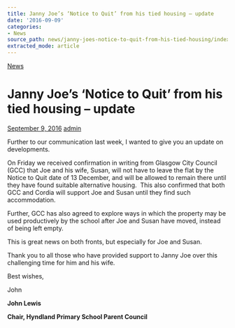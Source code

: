```yaml
---
title: Janny Joe’s ‘Notice to Quit’ from his tied housing – update
date: '2016-09-09'
categories:
- News
source_path: news/janny-joes-notice-to-quit-from-his-tied-housing/index.html
extracted_mode: article
---
```

[News](category/news/)

# Janny Joe’s ‘Notice to Quit’ from his tied housing – update

[September 9, 2016](news/janny-joes-notice-to-quit-from-his-tied-housing/) [admin](author/admin/)

Further to our communication&nbsp;last week, I wanted to give you an update on developments.

On Friday we received confirmation in writing from Glasgow City Council (GCC) that Joe and his wife, Susan, will not have to leave the flat by the Notice to Quit date of 13 December, and will be allowed to remain there until they have found suitable alternative housing. &nbsp;This also confirmed that both GCC and Cordia will support Joe and Susan until they find such accommodation.

Further, GCC has also agreed to explore ways in which the property may be used productively by the school after Joe and Susan have moved, instead of being left empty.

This is great news on both fronts, but especially for Joe and Susan.

Thank you to all those who have provided support to Janny Joe over this challenging time for him and his wife.

Best wishes,

John

**John Lewis**

**Chair, Hyndland Primary School Parent Council**
